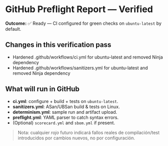 # GitHub Preflight Report — Verified

**Outcome:** ✅ Ready — CI configured for green checks on `ubuntu-latest` by default.

## Changes in this verification pass
- Hardened .github/workflows/ci.yml for ubuntu-latest and removed Ninja dependency
- Hardened .github/workflows/sanitizers.yml for ubuntu-latest and removed Ninja dependency

## What will run in GitHub
- **ci.yml**: configure + build + tests on `ubuntu-latest`.
- **sanitizers.yml**: ASan/UBSan build & tests on Linux.
- **determinism.yml**: sample run and artifact upload.
- **preflight.yml**: YAML parser to catch syntax errors.
- (Optional) `scorecard.yml` and `sbom.yml` if present.

> Nota: cualquier *rojo* futuro indicará fallos reales de compilación/test introducidos por cambios nuevos, no por configuración.
